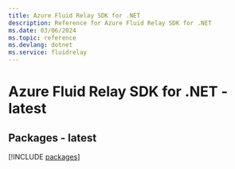 ```yaml
---
title: Azure Fluid Relay SDK for .NET
description: Reference for Azure Fluid Relay SDK for .NET
ms.date: 03/06/2024
ms.topic: reference
ms.devlang: dotnet
ms.service: fluidrelay
---
```

# Azure Fluid Relay SDK for .NET - latest
## Packages - latest
[!INCLUDE [packages](fluid-relay-index.md)]
